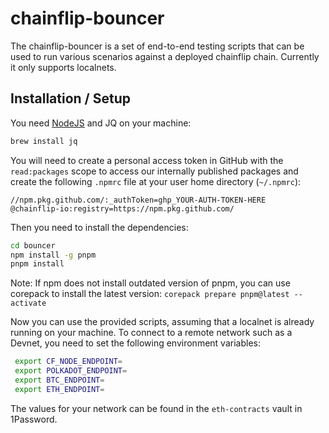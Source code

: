 # chainflip-bouncer

The chainflip-bouncer is a set of end-to-end testing scripts that can be used to
run various scenarios against a deployed chainflip chain. Currently it only supports
localnets.

## Installation / Setup

You need [NodeJS](https://github.com/nvm-sh/nvm#installing-and-updating) and JQ
on your machine:

```sh
brew install jq
```

You will need to create a personal access token in GitHub with the
`read:packages` scope to access our internally published packages and create the
following `.npmrc` file at your user home directory (`~/.npmrc`):

```
//npm.pkg.github.com/:_authToken=ghp_YOUR-AUTH-TOKEN-HERE
@chainflip-io:registry=https://npm.pkg.github.com/
```


Then you need to install the dependencies:

```sh
cd bouncer
npm install -g pnpm
pnpm install
```
Note: If npm does not install outdated version of pnpm, you can use corepack to install the latest version:
`corepack prepare pnpm@latest --activate`

Now you can use the provided scripts, assuming that a localnet is already running on your machine.
To connect to a remote network such as a Devnet, you need to set the following environment variables:

```bash
 export CF_NODE_ENDPOINT=
 export POLKADOT_ENDPOINT=
 export BTC_ENDPOINT=
 export ETH_ENDPOINT=
```

The values for your network can be found in the `eth-contracts` vault in 1Password.
